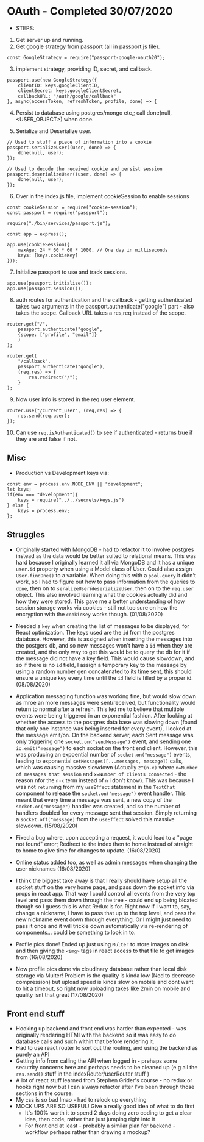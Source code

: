 # OAuth - Completed 30/07/2020
- STEPS:
1) Get server up and running.
2) Get google strategy from passport (all in passport.js file).

```
const GoogleStrategy = require("passport-google-oauth20");
```

3) implement strategy, providing ID, secret, and callback.

```
passport.use(new GoogleStrategy({
    clientID: keys.googleClientID,
    clientSecret: keys.googleClientSecret,
    callbackURL: "/auth/google/callback"
}, async(accessToken, refreshToken, profile, done) => {
```

4) Persist to database using postgres/mongo etc,; call done(null, <USER_OBJECT>) when done.

5) Serialize and Deserialize user.

```
// Used to stuff a piece of information into a cookie
passport.serializeUser((user, done) => {
    done(null, user);
});

// Used to decode the received cookie and persist session
passport.deserializeUser((user, done) => {
    done(null, user);
});
```

6) Over in the index.js file, implement cookieSession to enable sessions

```
const cookieSession = require("cookie-session");
const passport = require("passport");

require("./bin/services/passport.js");

const app = express();

app.use(cookieSession({
    maxAge: 24 * 60 * 60 * 1000, // One day in milliseconds
    keys: [keys.cookieKey]
}));
```

7) Initialize passport to use and track sessions.

```
app.use(passport.initialize());
app.use(passport.session());
```

8) auth routes for authentication and the callback - getting authenticated takes two arguments in the passport.authenticate("google") part - also takes the scope. Callback URL takes a res,req instead of the scope.

```
router.get("/",
    passport.authenticate("google",
    {scope: ["profile", "email"]}
    )
);

router.get(
    "/callback",
    passport.authenticate("google"),
    (req,res) => {
        res.redirect("/");
    }
);
```

9) Now user info is stored in the req.user element.

```
router.use("/current_user", (req,res) => {
    res.send(req.user);
});
```

10) Can use `req.isAuthenticated()` to see if authenticated - returns true if they are and false if not.

## Misc
- Production vs Development keys via:

```
const env = process.env.NODE_ENV || "development";
let keys;
if(env === "development"){
    keys = require("../../secrets/keys.js")
} else {
    keys = process.env;
};
```

## Struggles
- Originally started with MongoDB - had to refactor it to involve postgres instead as the data would be better suited to relational means. This was hard because I originally learned it all via MongoDB and it has a unique `user.id` property when using a Model class of User. Could also assign `User.findOne()` to a variable. When doing this with a `pool.query` it didn't work, so I had to figure out how to pass information from the queries to `done`, then on to `seralizeUser`/`deserializeUser`, then on to the `req.user` object. This also involved learning what the cookies actually did and how they were stored. This gave me a better understanding of how session storage works via cookies - still not too sure on how the encryption with the `cookieKey` works though. (01/08/2020)

- Needed a `key` when creating the list of messages to be displayed, for React optimization. The keys used are the `id` from the postgres database. However, this is assigned when inserting the messages into the postgers db, and so new messages won't have a `id` when they are created, and the only way to get this would be to query the db for it if the message did not have a key field. This would cause slowdown, and so if there is no `id` field, I assign a temporary key to the message by using a random number gen concatenated to its time sent, this should ensure a unique key every time until the `id` field is filled by a proper id. (08/08/2020)

- Application messaging function was working fine, but would slow down as mroe an more messages were sent/received, but functionality would return to normal after a refresh. This led me to believe that multiple events were being triggered in an exponential fashion. After looking at whether the access to the postgres data base was slowing down (found that only one instance was being inserted for every event), I looked at the message emit/on. On the backend server, each Sent message was only triggering one `socket.on("sendMessage")` event, and sending one `io.emit("message")` to each socket on the front end client. However, this was producing an expoential number of `socket.on("message")` events, leading to exponential `setMessages([...messages, message])` calls, which was causing massive slowdown (Actually `2^(n-x)` where `n=Number of messages that session` and `x=Number of clients connected` - the reason nfor the `n-x` term instead of `n` i don't know). This was because I was not `return`ing from my `useEffect` statement in the `TextChat` component to release the `socket.on("message")` event handler. This meant that every time a message was sent, a new copy of the `socket.on("message")` handler was created, and so the number of handlers doubled for every message sent that session. Simply returning a `socket.off("message)` from the `useEffect` solved this massive slowdown. (15/08/2020)

- Fixed a bug where, upon accepting a request, it would lead to a "page not found" error; Redirect to the index then to home instead of straight to home to give time for changes to update. (16/08/2020)

- Online status added too, as well as admin messages when changing the user nicknames (16/08/2020)

- I think the biggest take away is that I really should have setup all the socket stuff on the very home page, and pass down the socket info via props in react app. That way I could control all events from the very top level and pass them down through the tree - could end up being bloated though so I guess this is what Redux is for. Right now If I want to, say, change a nickname, I have to pass that up to the top level, and pass the new nickname event down through everything. Or I might just need to pass it once and it will trickle down automatically via re-rendering of components... could be something to look in to.

- Profile pics done! Ended up just using `Multer` to store images on disk and then giving the `<img>` tags in react access to that file to get images from (16/08/2020)

- Now profile pics done via cloudinary database rather than local disk storage via Multer! Problem is the quality is kinda low (Ned to decrease compression) but upload speed is kinda slow on mobile and dont want to hit a timeout, so right now uploading takes like 2min on mobile and quality isnt that great (17/08/2020)

## Front end stuff
- Hooking up backend and front end was harder than expected - was originally rendering HTMl with the backend so it was easy to do database calls and such within that before rendering it.
- Had to use react router to sort out the routing, and using the backend as purely an API
- Getting info from calling the API when logged in - prehaps some secutrity concerns here and perhaps needs to be cleaned up (e.g all the `res.send()` stuff in the indexRouter/userRouter stuff )
- A lot of react stuff learned from Stephen Grider's course - no redux or hooks right now but I can always refactor after I've been through those sections in the course.
- My css is so bad lmao - had to relook up everything
- MOCK UPS ARE SO USEFUL! Give a really good idea of what to do first
    - It's 100% worth it to spend 2 days doing zero coding to get a clear idea, then code, rather than just jumping right into it
    - For front end at least - probably a similar plan for backend - workflow perhaps rather than drawing a mockup?

